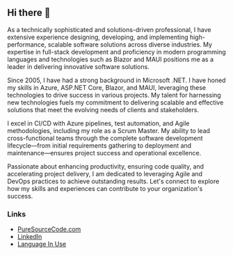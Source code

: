## Hi there 👋

As a technically sophisticated and solutions-driven professional, I have extensive experience designing, developing, and implementing high-performance, scalable software solutions across diverse industries. My expertise in full-stack development and proficiency in modern programming languages and technologies such as Blazor and MAUI positions me as a leader in delivering innovative software solutions.

Since 2005, I have had a strong background in Microsoft .NET. I have honed my skills in Azure, ASP.NET Core, Blazor, and MAUI, leveraging these technologies to drive success in various projects. My talent for harnessing new technologies fuels my commitment to delivering scalable and effective solutions that meet the evolving needs of clients and stakeholders.

I excel in CI/CD with Azure pipelines, test automation, and Agile methodologies, including my role as a Scrum Master. My ability to lead cross-functional teams through the complete software development lifecycle—from initial requirements gathering to deployment and maintenance—ensures project success and operational excellence.

Passionate about enhancing productivity, ensuring code quality, and accelerating project delivery, I am dedicated to leveraging Agile and DevOps practices to achieve outstanding results. Let's connect to explore how my skills and experiences can contribute to your organization's success.

### Links 

- [PureSourceCode.com](https://puresourcecode.com/)
- [LinkedIn](https://www.linkedin.com/in/rossiniuk/)
- [Language In Use](https://languageinuse.com/)

<!--
**erossini/erossini** is a ✨ _special_ ✨ repository because its `README.md` (this file) appears on your GitHub profile.

Here are some ideas to get you started:

- 🔭 I’m currently working on ...
- 🌱 I’m currently learning ...
- 👯 I’m looking to collaborate on ...
- 🤔 I’m looking for help with ...
- 💬 Ask me about ...
- 📫 How to reach me: ...
- 😄 Pronouns: ...
- ⚡ Fun fact: ...
-->
